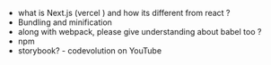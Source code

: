 - what is Next.js (vercel ) and how its different from react ?
- Bundling and minification
- along with webpack, please give understanding about babel too ?
- npm
- storybook? - codevolution on YouTube